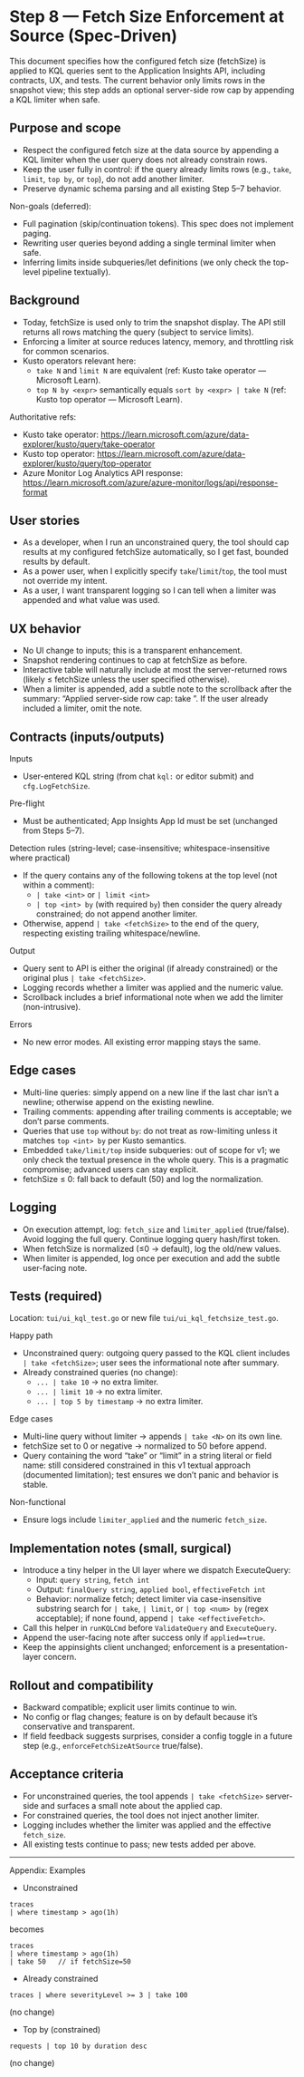 # Step 8 — Fetch Size Enforcement at Source (Spec-Driven)

This document specifies how the configured fetch size (fetchSize) is applied to KQL queries sent to the Application Insights API, including contracts, UX, and tests. The current behavior only limits rows in the snapshot view; this step adds an optional server-side row cap by appending a KQL limiter when safe.

## Purpose and scope

- Respect the configured fetch size at the data source by appending a KQL limiter when the user query does not already constrain rows.
- Keep the user fully in control: if the query already limits rows (e.g., `take`, `limit`, `top by`, or `top`), do not add another limiter.
- Preserve dynamic schema parsing and all existing Step 5–7 behavior.

Non-goals (deferred):
- Full pagination (skip/continuation tokens). This spec does not implement paging.
- Rewriting user queries beyond adding a single terminal limiter when safe.
- Inferring limits inside subqueries/let definitions (we only check the top-level pipeline textually).

## Background

- Today, fetchSize is used only to trim the snapshot display. The API still returns all rows matching the query (subject to service limits).
- Enforcing a limiter at source reduces latency, memory, and throttling risk for common scenarios.
- Kusto operators relevant here:
  - `take N` and `limit N` are equivalent (ref: Kusto take operator — Microsoft Learn).
  - `top N by <expr>` semantically equals `sort by <expr> | take N` (ref: Kusto top operator — Microsoft Learn).

Authoritative refs:
- Kusto take operator: https://learn.microsoft.com/azure/data-explorer/kusto/query/take-operator
- Kusto top operator: https://learn.microsoft.com/azure/data-explorer/kusto/query/top-operator
- Azure Monitor Log Analytics API response: https://learn.microsoft.com/azure/azure-monitor/logs/api/response-format

## User stories

- As a developer, when I run an unconstrained query, the tool should cap results at my configured fetchSize automatically, so I get fast, bounded results by default.
- As a power user, when I explicitly specify `take`/`limit`/`top`, the tool must not override my intent.
- As a user, I want transparent logging so I can tell when a limiter was appended and what value was used.

## UX behavior

- No UI change to inputs; this is a transparent enhancement.
- Snapshot rendering continues to cap at fetchSize as before.
- Interactive table will naturally include at most the server-returned rows (likely ≤ fetchSize unless the user specified otherwise).
- When a limiter is appended, add a subtle note to the scrollback after the summary: “Applied server-side row cap: take <N>”. If the user already included a limiter, omit the note.

## Contracts (inputs/outputs)

Inputs
- User-entered KQL string (from chat `kql:` or editor submit) and `cfg.LogFetchSize`.

Pre-flight
- Must be authenticated; App Insights App Id must be set (unchanged from Steps 5–7).

Detection rules (string-level; case-insensitive; whitespace-insensitive where practical)
- If the query contains any of the following tokens at the top level (not within a comment):
  - `| take <int>` or `| limit <int>`
  - `| top <int> by` (with required `by`)
  then consider the query already constrained; do not append another limiter.
- Otherwise, append `| take <fetchSize>` to the end of the query, respecting existing trailing whitespace/newline.

Output
- Query sent to API is either the original (if already constrained) or the original plus `| take <fetchSize>`.
- Logging records whether a limiter was applied and the numeric value.
- Scrollback includes a brief informational note when we add the limiter (non-intrusive).

Errors
- No new error modes. All existing error mapping stays the same.

## Edge cases

- Multi-line queries: simply append on a new line if the last char isn’t a newline; otherwise append on the existing newline.
- Trailing comments: appending after trailing comments is acceptable; we don’t parse comments.
- Queries that use `top` without `by`: do not treat as row-limiting unless it matches `top <int> by` per Kusto semantics.
- Embedded `take/limit/top` inside subqueries: out of scope for v1; we only check the textual presence in the whole query. This is a pragmatic compromise; advanced users can stay explicit.
- fetchSize ≤ 0: fall back to default (50) and log the normalization.

## Logging

- On execution attempt, log: `fetch_size` and `limiter_applied` (true/false). Avoid logging the full query. Continue logging query hash/first token.
- When fetchSize is normalized (≤0 → default), log the old/new values.
- When limiter is appended, log once per execution and add the subtle user-facing note.

## Tests (required)

Location: `tui/ui_kql_test.go` or new file `tui/ui_kql_fetchsize_test.go`.

Happy path
- Unconstrained query: outgoing query passed to the KQL client includes `| take <fetchSize>`; user sees the informational note after summary.
- Already constrained queries (no change):
  - `... | take 10` → no extra limiter.
  - `... | limit 10` → no extra limiter.
  - `... | top 5 by timestamp` → no extra limiter.

Edge cases
- Multi-line query without limiter → appends `| take <N>` on its own line.
- fetchSize set to 0 or negative → normalized to 50 before append.
- Query containing the word “take” or “limit” in a string literal or field name: still considered constrained in this v1 textual approach (documented limitation); test ensures we don’t panic and behavior is stable.

Non-functional
- Ensure logs include `limiter_applied` and the numeric `fetch_size`.

## Implementation notes (small, surgical)

- Introduce a tiny helper in the UI layer where we dispatch ExecuteQuery:
  - Input: `query string`, `fetch int`
  - Output: `finalQuery string`, `applied bool`, `effectiveFetch int`
  - Behavior: normalize fetch; detect limiter via case-insensitive substring search for `| take`, `| limit`, or `| top <num> by` (regex acceptable); if none found, append `| take <effectiveFetch>`.
- Call this helper in `runKQLCmd` before `ValidateQuery` and `ExecuteQuery`.
- Append the user-facing note after success only if `applied==true`.
- Keep the appinsights client unchanged; enforcement is a presentation-layer concern.

## Rollout and compatibility

- Backward compatible; explicit user limits continue to win.
- No config or flag changes; feature is on by default because it’s conservative and transparent.
- If field feedback suggests surprises, consider a config toggle in a future step (e.g., `enforceFetchSizeAtSource` true/false).

## Acceptance criteria

- For unconstrained queries, the tool appends `| take <fetchSize>` server-side and surfaces a small note about the applied cap.
- For constrained queries, the tool does not inject another limiter.
- Logging includes whether the limiter was applied and the effective `fetch_size`.
- All existing tests continue to pass; new tests added per above.

---

Appendix: Examples

- Unconstrained
```
traces
| where timestamp > ago(1h)
```
becomes
```
traces
| where timestamp > ago(1h)
| take 50   // if fetchSize=50
```

- Already constrained
```
traces | where severityLevel >= 3 | take 100
```
(no change)

- Top by (constrained)
```
requests | top 10 by duration desc
```
(no change)
